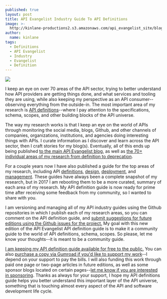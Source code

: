 ```yaml
---
published: true
layout: post
title: API Evangelist Industry Guide To API Definitions
image: >-
  http://kinlane-productions2.s3.amazonaws.com/api_evangelist_site/blog/api_definitions_2017_03.png
author:
  name: kinlane
tags:
  - Definitions
  - API Evangelist
  - Industry
  - Evangelist
  - Definition
---
```

[![](https://kinlane-productions2.s3.amazonaws.com/api_evangelist_site/blog/api_definitions_2017_03.png)](http://apis.how/jxcvi8wng2)

I keep an eye on over 70 areas of the API sector, trying to better understand how API providers are getting things done, and what services and tooling they are using, while also keeping my perspective as an API consumer--observing everything from the outside-in. The most important area of my research is [API definitions](http://definitions.apievangelist.com)\--where I pay attention to the specifications, schema, scopes, and other building blocks of the API universe. 

The way my research works is that I keep an eye on the world of APIs through monitoring the social media, blogs, Github, and other channels of companies, organizations, institutions, and agencies doing interesting things with APIs. I curate information as I discover and learn across the API sector, then I craft stories for my blog(s). Eventually, all of this ends up being published [to the main API Evangelist blog](http://apievangelist.com/blog/), as well as [the 70+ individual areas of my research from definition to deprecation](http://apievangelist.com/). 

For a couple years now I have also published a guide for the top areas of my research, including API [definitions](http://definitions.apievangelist.com), [design](http://design.apievangelist.com), [deployment](http://deployment.apievangelist.com), and [management](http://management.apievangelist.com). These guides have always been a complete snapshot of my research, but in 2017 I am rebooting them to be a more curated, summary of each area of my research. My API definition guide is now ready for prime time after receiving some feedback from my community, so I wanted to share with you.

I am versioning and managing all of my API industry guides using the Github repositories in which I publish each of my research areas, so you can comment on the API definition guide, and [submit suggestions for future editions using the Github issues for the project.](https://github.com/api-evangelist/definitions/issues) My goal with this new edition of the API Evangelist API definition guide is to make it a community guide to the world of API definitions, schema, scopes. So please, let me know your thoughts--it is meant to be a community guide.

[I am keeping my API definition guide available for free to the public.](http://definitions.apievangelist.com/guide/) You can also [purchase a copy via Gumroad if you'd like to support my work](https://gum.co/Wlwnk)\--I depend on your support to pay the bills. I will also funding this work through paid one page or two-page articles in future editions, as well as some sponsor blogs located on certain pages--[let me know if you are interested in sponsoring](/cdn-cgi/l/email-protection#8be2e5ede4cbeafbe2eefdeae5eceee7e2f8ffa5e8e4e6). Thanks as always for your support, I hope my API definitions guide helps you better understand this important layer of the API universe, something that is touching almost every aspect of the API and software development life cycle.